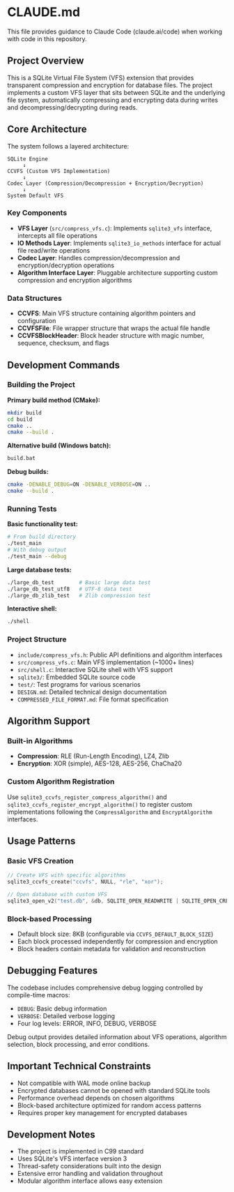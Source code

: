# CLAUDE.md

This file provides guidance to Claude Code (claude.ai/code) when working with code in this repository.

## Project Overview

This is a SQLite Virtual File System (VFS) extension that provides transparent compression and encryption for database files. The project implements a custom VFS layer that sits between SQLite and the underlying file system, automatically compressing and encrypting data during writes and decompressing/decrypting during reads.

## Core Architecture

The system follows a layered architecture:

```
SQLite Engine
     ↓
CCVFS (Custom VFS Implementation)
     ↓ 
Codec Layer (Compression/Decompression + Encryption/Decryption)
     ↓
System Default VFS
```

### Key Components

- **VFS Layer** (`src/compress_vfs.c`): Implements `sqlite3_vfs` interface, intercepts all file operations
- **IO Methods Layer**: Implements `sqlite3_io_methods` interface for actual file read/write operations  
- **Codec Layer**: Handles compression/decompression and encryption/decryption operations
- **Algorithm Interface Layer**: Pluggable architecture supporting custom compression and encryption algorithms

### Data Structures

- **CCVFS**: Main VFS structure containing algorithm pointers and configuration
- **CCVFSFile**: File wrapper structure that wraps the actual file handle
- **CCVFSBlockHeader**: Block header structure with magic number, sequence, checksum, and flags

## Development Commands

### Building the Project

**Primary build method (CMake):**
```bash
mkdir build
cd build
cmake ..
cmake --build .
```

**Alternative build (Windows batch):**
```bash
build.bat
```

**Debug builds:**
```bash
cmake -DENABLE_DEBUG=ON -DENABLE_VERBOSE=ON ..
cmake --build .
```

### Running Tests

**Basic functionality test:**
```bash
# From build directory
./test_main
# With debug output
./test_main --debug
```

**Large database tests:**
```bash
./large_db_test        # Basic large data test
./large_db_test_utf8   # UTF-8 data test  
./large_db_zlib_test   # Zlib compression test
```

**Interactive shell:**
```bash
./shell
```

### Project Structure

- `include/compress_vfs.h`: Public API definitions and algorithm interfaces
- `src/compress_vfs.c`: Main VFS implementation (~1000+ lines)
- `src/shell.c`: Interactive SQLite shell with VFS support
- `sqlite3/`: Embedded SQLite source code
- `test/`: Test programs for various scenarios
- `DESIGN.md`: Detailed technical design documentation
- `COMPRESSED_FILE_FORMAT.md`: File format specification

## Algorithm Support

### Built-in Algorithms
- **Compression**: RLE (Run-Length Encoding), LZ4, Zlib  
- **Encryption**: XOR (simple), AES-128, AES-256, ChaCha20

### Custom Algorithm Registration
Use `sqlite3_ccvfs_register_compress_algorithm()` and `sqlite3_ccvfs_register_encrypt_algorithm()` to register custom implementations following the `CompressAlgorithm` and `EncryptAlgorithm` interfaces.

## Usage Patterns

### Basic VFS Creation
```c
// Create VFS with specific algorithms
sqlite3_ccvfs_create("ccvfs", NULL, "rle", "xor");

// Open database with custom VFS
sqlite3_open_v2("test.db", &db, SQLITE_OPEN_READWRITE | SQLITE_OPEN_CREATE, "ccvfs");
```

### Block-based Processing
- Default block size: 8KB (configurable via `CCVFS_DEFAULT_BLOCK_SIZE`)
- Each block processed independently for compression and encryption
- Block headers contain metadata for validation and reconstruction

## Debugging Features

The codebase includes comprehensive debug logging controlled by compile-time macros:
- `DEBUG`: Basic debug information
- `VERBOSE`: Detailed verbose logging
- Four log levels: ERROR, INFO, DEBUG, VERBOSE

Debug output provides detailed information about VFS operations, algorithm selection, block processing, and error conditions.

## Important Technical Constraints

- Not compatible with WAL mode online backup
- Encrypted databases cannot be opened with standard SQLite tools
- Performance overhead depends on chosen algorithms
- Block-based architecture optimized for random access patterns
- Requires proper key management for encrypted databases

## Development Notes

- The project is implemented in C99 standard
- Uses SQLite's VFS interface version 3
- Thread-safety considerations built into the design
- Extensive error handling and validation throughout
- Modular algorithm interface allows easy extension
